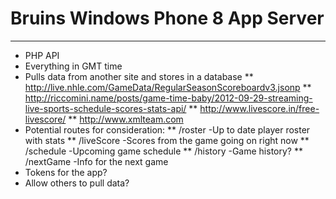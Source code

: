 # Bruins Windows Phone 8 App Server
---
* PHP API
* Everything in GMT time
* Pulls data from another site and stores in a database
** http://live.nhle.com/GameData/RegularSeasonScoreboardv3.jsonp
** http://riccomini.name/posts/game-time-baby/2012-09-29-streaming-live-sports-schedule-scores-stats-api/
** http://www.livescore.in/free-livescore/
** http://www.xmlteam.com
* Potential routes for consideration:
** /roster -Up to date player roster with stats
** /liveScore -Scores from the game going on right now
** /schedule -Upcoming game schedule
** /history -Game history?
** /nextGame -Info for the next game
* Tokens for the app?
* Allow others to pull data?
